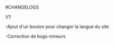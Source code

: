 #CHANGELOGS

*V1:*

-Ajout d'un bouton pour changer la langue du site            

-Correction de bugs mineurs
